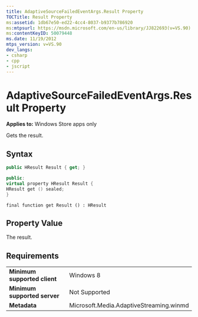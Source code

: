 ```yaml
---
title: AdaptiveSourceFailedEventArgs.Result Property
TOCTitle: Result Property
ms:assetid: 1db67e50-ed22-4cc4-8037-b9377b786920
ms:mtpsurl: https://msdn.microsoft.com/en-us/library/JJ822693(v=VS.90)
ms:contentKeyID: 50079448
ms.date: 11/19/2012
mtps_version: v=VS.90
dev_langs:
- csharp
- cpp
- jscript
---
```


# AdaptiveSourceFailedEventArgs.Result Property

**Applies to:** Windows Store apps only

Gets the result.

## Syntax

```csharp
public HResult Result { get; }
```

```cpp
public:
virtual property HResult Result {
HResult get () sealed;
}
```

```jscript
final function get Result () : HResult
```

## Property Value

The result.

## Requirements

|||
|--- |--- |
|**Minimum supported client**|Windows 8|
|**Minimum supported server**|Not Supported|
|**Metadata**|Microsoft.Media.AdaptiveStreaming.winmd|

